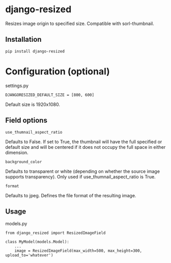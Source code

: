 # django-resized

Resizes image origin to specified size. Compatible with sorl-thumbnail.

## Installation
    
    pip install django-resized


# Configuration (optional)

settings.py

    DJANGORESIZED_DEFAULT_SIZE = [800, 600]

Default size is 1920x1080.

## Field options

    use_thumnail_aspect_ratio

Defaults to False.  If set to True, the thumbnail will have the full specified or default size and will be centered if it does not occupy the full space in either dimension.

    background_color

Defaults to transparent or white (depending on whether the source image supports transparency).  Only used if use_thumnail_aspect_ratio is True.

    format

Defaults to jpeg. Defines the file format of the resulting image.

## Usage 

models.py

    from django_resized import ResizedImageField

    class MyModel(models.Model):
        ...
        image = ResizedImageField(max_width=500, max_height=300, upload_to='whatever')
